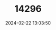 ---
title: "14296"
category: "Naemorhedus goral"
draft: false
date: 2024-02-22 13:03:50
languages:
  English: ["Goral", "Himalayan Goral"]
  Chinese: ["Banling"]
  French: ["Bouquetin du Népal"]
---